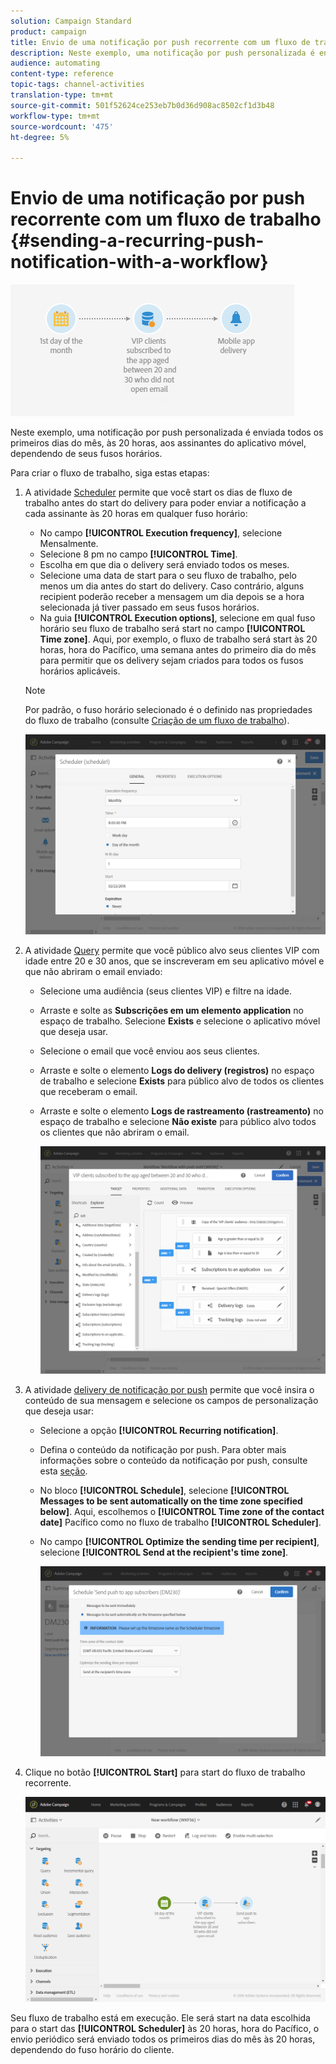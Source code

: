 ```yaml
---
solution: Campaign Standard
product: campaign
title: Envio de uma notificação por push recorrente com um fluxo de trabalho
description: Neste exemplo, uma notificação por push personalizada é enviada todos os primeiros dias do mês, às 20 horas, aos assinantes do aplicativo móvel, dependendo de seus fusos horários.
audience: automating
content-type: reference
topic-tags: channel-activities
translation-type: tm+mt
source-git-commit: 501f52624ce253eb7b0d36d908ac8502cf1d3b48
workflow-type: tm+mt
source-wordcount: '475'
ht-degree: 5%

---
```



# Envio de uma notificação por push recorrente com um fluxo de trabalho {#sending-a-recurring-push-notification-with-a-workflow}

![](assets/wkf_push_example_1.png)

Neste exemplo, uma notificação por push personalizada é enviada todos os primeiros dias do mês, às 20 horas, aos assinantes do aplicativo móvel, dependendo de seus fusos horários.

Para criar o fluxo de trabalho, siga estas etapas:

1. A atividade [Scheduler](../../automating/using/scheduler.md) permite que você start os dias de fluxo de trabalho antes do start do delivery para poder enviar a notificação a cada assinante às 20 horas em qualquer fuso horário:

   * No campo **[!UICONTROL Execution frequency]**, selecione Mensalmente.
   * Selecione 8 pm no campo **[!UICONTROL Time]**.
   * Escolha em que dia o delivery será enviado todos os meses.
   * Selecione uma data de start para o seu fluxo de trabalho, pelo menos um dia antes do start do delivery. Caso contrário, alguns recipient poderão receber a mensagem um dia depois se a hora selecionada já tiver passado em seus fusos horários.
   * Na guia **[!UICONTROL Execution options]**, selecione em qual fuso horário seu fluxo de trabalho será start no campo **[!UICONTROL Time zone]**. Aqui, por exemplo, o fluxo de trabalho será start às 20 horas, hora do Pacífico, uma semana antes do primeiro dia do mês para permitir que os delivery sejam criados para todos os fusos horários aplicáveis.

   >[!NOTE]
   >
   >Por padrão, o fuso horário selecionado é o definido nas propriedades do fluxo de trabalho (consulte [Criação de um fluxo de trabalho](../../automating/using/building-a-workflow.md)).

   ![](assets/wkf_push_example_5.png)

1. A atividade [Query](../../automating/using/query.md) permite que você público alvo seus clientes VIP com idade entre 20 e 30 anos, que se inscreveram em seu aplicativo móvel e que não abriram o email enviado:

   * Selecione uma audiência (seus clientes VIP) e filtre na idade.
   * Arraste e solte as **Subscrições em um elemento application** no espaço de trabalho. Selecione **Exists** e selecione o aplicativo móvel que deseja usar.
   * Selecione o email que você enviou aos seus clientes.
   * Arraste e solte o elemento **Logs do delivery (registros)** no espaço de trabalho e selecione **Exists** para público alvo de todos os clientes que receberam o email.
   * Arraste e solte o elemento **Logs de rastreamento (rastreamento)** no espaço de trabalho e selecione **Não existe** para público alvo todos os clientes que não abriram o email.

      ![](assets/wkf_push_example_2.png)

1. A atividade [delivery de notificação por push](../../automating/using/push-notification-delivery.md) permite que você insira o conteúdo de sua mensagem e selecione os campos de personalização que deseja usar:

   * Selecione a opção **[!UICONTROL Recurring notification]**.
   * Defina o conteúdo da notificação por push. Para obter mais informações sobre o conteúdo da notificação por push, consulte esta [seção](../../channels/using/preparing-and-sending-a-push-notification.md).
   * No bloco **[!UICONTROL Schedule]**, selecione **[!UICONTROL Messages to be sent automatically on the time zone specified below]**. Aqui, escolhemos o **[!UICONTROL Time zone of the contact date]** Pacífico como no fluxo de trabalho **[!UICONTROL Scheduler]**.
   * No campo **[!UICONTROL Optimize the sending time per recipient]**, selecione **[!UICONTROL Send at the recipient's time zone]**.

      ![](assets/wkf_push_example_4.png)

1. Clique no botão **[!UICONTROL Start]** para start do fluxo de trabalho recorrente.

   ![](assets/wkf_push_example_3.png)

Seu fluxo de trabalho está em execução. Ele será start na data escolhida para o start das **[!UICONTROL Scheduler]** às 20 horas, hora do Pacífico, o envio periódico será enviado todos os primeiros dias do mês às 20 horas, dependendo do fuso horário do cliente.
